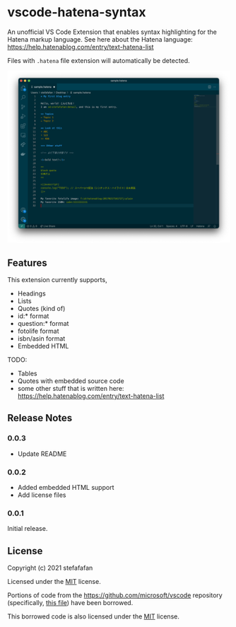# vscode-hatena-syntax

An unofficial VS Code Extension that enables syntax highlighting for the Hatena markup language.
See here about the Hatena language: https://help.hatenablog.com/entry/text-hatena-list

Files with `.hatena` file extension will automatically be detected.

![Sample Screenshot](sample.png)

## Features

This extension currently supports,
- Headings
- Lists
- Quotes (kind of)
- id:* format
- question:* format
- fotolife format
- isbn/asin format
- Embedded HTML

TODO:
- Tables
- Quotes with embedded source code
- some other stuff that is written here: https://help.hatenablog.com/entry/text-hatena-list

## Release Notes

### 0.0.3
- Update README

### 0.0.2
- Added embedded HTML support
- Add license files

### 0.0.1

Initial release.

## License

Copyright (c) 2021 stefafafan

Licensed under the [MIT](LICENSE.txt) license.

Portions of code from the https://github.com/microsoft/vscode repository (specifically, [this file](https://github.com/microsoft/vscode/blob/ee3e404b71ad5b6503b3aafe50f1c7518c8e4c2a/extensions/markdown-basics/syntaxes/markdown.tmLanguage.json)) have been borrowed.

This borrowed code is also licensed under the [MIT](LICENSE.microsoft.txt) license.
